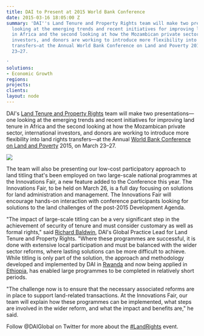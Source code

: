```yaml
---
title: DAI to Present at 2015 World Bank Conference
date: 2015-03-16 18:05:00 Z
summary: 'DAI''s Land Tenure and Property Rights team will make two presentations—one
  looking at the emerging trends and recent initiatives for improving land tenure
  in Africa and the second looking at how the Mozambican private sector, international
  investors, and donors are working to introduce more flexibility into land rights
  transfers—at the Annual World Bank Conference on Land and Poverty 2015, on March
  23–27.

'
solutions:
- Economic Growth
regions: 
projects: 
clients: 
layout: node
---
```


DAI's [Land Tenure and Property Rights][1] team will make two presentations—one looking at the emerging trends and recent initiatives for improving land tenure in Africa and the second looking at how the Mozambican private sector, international investors, and donors are working to introduce more flexibility into land rights transfers—at the Annual [World Bank Conference on Land and Poverty][2] 2015, on March 23–27.

![][3]

The team will also be presenting our low-cost participatory approach to land titling that's been employed on two large-scale national programmes at the Innovations Fair, a new feature added to the Conference this year. The Innovations Fair, to be held on March 26, is a full day focusing on solutions for land administration and management. The Innovations Fair will encourage hands-on interaction with conference participants looking for solutions to the land challenges of the post-2015 Development Agenda.

"The impact of large-scale titling can be a very significant step in the achievement of security of tenure and must consider customary as well as formal rights," said [Richard Baldwin][4], DAI's Global Practice Lead for Land Tenure and Property Rights. "Where these programmes are successful, it is done with extensive local participation and must be balanced with the wider sector reforms, where lasting solutions can be more difficult to achieve. While titling is only part of the solution, the approach and methodology developed and implemented by DAI in [Rwanda][5] and now being applied in [Ethiopia][6], has enabled large programmes to be completed in relatively short periods.

"The challenge now is to ensure that the necessary associated reforms are in place to support land-related transactions. At the Innovations Fair, our team will explain how these programmes can be implemented, what steps are involved in the wider reform, and what the impact and benefits are," he said.

Follow @DAIGlobal on Twitter for more about the [#LandRights][7] event.

[1]: /our-work/solutions/environment-and-energy/land-tenure
[2]: http://www.worldbank.org/en/events/2014/08/06/landconference2015
[3]: https://assetify-dai.com/news/WB.jpg
[4]: /who-we-are/our-team/richard-baldwin
[5]: /our-work/projects/rwanda-support-land-tenure-regularisation
[6]: /our-work/projects/ethiopia-land-investment-transformation-lift-0
[7]: https://twitter.com/search?f=realtime&q=%23LandRights&src=typd
